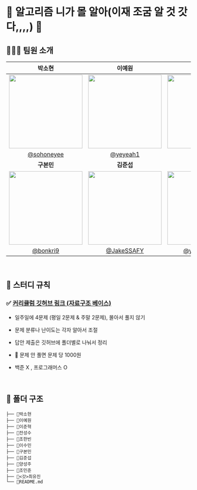 # 👊 알고리즘 니가 몰 알아(이재 조굼 알 것 갓다,,,,) 👊

## 👩🏻‍💻 팀원 소개
|박소현|이예원|이준혁|전성수|조한빈|이수민|
|:-:|:-:|:-:|:-:|:-:|:-:|
|<img src="https://avatars.githubusercontent.com/u/139411346?v=4" width="200px" />|<img src="https://avatars.githubusercontent.com/u/139411481?v=4" width="200px" />|<img src="https://avatars.githubusercontent.com/u/40230543?v=4" width="200px" />|<img src="https://avatars.githubusercontent.com/u/128347576?v=4" width="200px" />|<img src="https://avatars.githubusercontent.com/u/85666312?v=4" width="200px" />|<img src="https://avatars.githubusercontent.com/u/136299367?v=4" width="200px" />|
|[@sohoneyee](https://github.com/sohoneyee)|[@yeyeah1](https://github.com/yeyeah1)|[@ljh355](https://github.com/ljh355)|[@no-merit](https://github.com/no-merit)|[@whgksqls9999](https://github.com/whgksqls9999)|[@djsumin](https://github.com/djsumin)|
|**구본민**|**김준섭**|**양성주**|**조민준**|**<갓>최유진**|
|<img src="https://avatars.githubusercontent.com/u/139411343?v=4" width="200px" />|<img src="https://avatars.githubusercontent.com/u/139411367?v=4" width="200px" />|<img src="https://avatars.githubusercontent.com/u/139411441?v=4" width="200px" />|<img src="https://avatars.githubusercontent.com/u/134778713?v=4" width="200px" />|<img src="https://avatars.githubusercontent.com/u/99077953?v=4" width="200px" />|
|[@bonkri9](https://github.com/bonkri9)|[@JakeSSAFY](https://github.com/JakeSSAFY)|[@yangsungjoo](https://github.com/yangsungjoo)|[@Cr0c0-MJ](https://github.com/Cr0c0-MJ)|[@choichoijin](https://github.com/choichoijin)|
<br />

## 🔔 스터디 규칙

### ✅ [커리큘럼 깃허브 링크 (자료구조 베이스)](https://github.com/Altu-Bitu/Notice)

- 일주일에 4문제 (평일 2문제 & 주말 2문제), 몰아서 풀지 않기

- 문제 분류나 난이도는 각자 알아서 조절

- 답안 제출은 깃허브에 폴더별로 나눠서 정리
  
- 🚫 문제 안 풀면 문제 당 1000원

- 백준 X , 프로그래머스 O

<br />

## 📂 폴더 구조
```
├── 📂박소현
├── 📂이예원
├── 📂이준혁
├── 📂전성수
├── 📂조한빈
├── 📂이수민
├── 📂구본민
├── 📂김준섭
├── 📂양성주
├── 📂조민준
├── 📂<갓>최유진
└── 📜README.md
```
